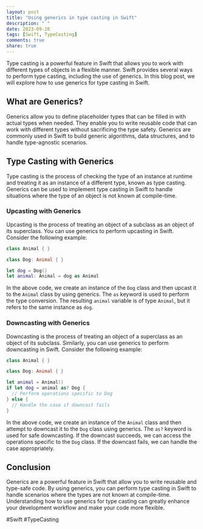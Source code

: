 ```yaml
---
layout: post
title: "Using generics in type casting in Swift"
description: " "
date: 2023-09-20
tags: [Swift, TypeCasting]
comments: true
share: true
---
```


Type casting is a powerful feature in Swift that allows you to work with different types of objects in a flexible manner. Swift provides several ways to perform type casting, including the use of generics. In this blog post, we will explore how to use generics for type casting in Swift.

## What are Generics?

Generics allow you to define placeholder types that can be filled in with actual types when needed. They enable you to write reusable code that can work with different types without sacrificing the type safety. Generics are commonly used in Swift to build generic algorithms, data structures, and to handle type-agnostic scenarios.

## Type Casting with Generics

Type casting is the process of checking the type of an instance at runtime and treating it as an instance of a different type, known as type casting. Generics can be used to implement type casting in Swift to handle situations where the type of an object is not known at compile-time.

### Upcasting with Generics

Upcasting is the process of treating an object of a subclass as an object of its superclass. You can use generics to perform upcasting in Swift. Consider the following example:

```swift
class Animal { }

class Dog: Animal { }

let dog = Dog()
let animal: Animal = dog as Animal
```

In the above code, we create an instance of the `Dog` class and then upcast it to the `Animal` class by using generics. The `as` keyword is used to perform the type conversion. The resulting `animal` variable is of type `Animal`, but it refers to the same instance as `dog`.

### Downcasting with Generics

Downcasting is the process of treating an object of a superclass as an object of its subclass. Similarly, you can use generics to perform downcasting in Swift. Consider the following example:

```swift
class Animal { }

class Dog: Animal { }

let animal = Animal()
if let dog = animal as? Dog {
  // Perform operations specific to Dog
} else {
  // Handle the case if downcast fails
}
```

In the above code, we create an instance of the `Animal` class and then attempt to downcast it to the `Dog` class using generics. The `as?` keyword is used for safe downcasting. If the downcast succeeds, we can access the operations specific to the `Dog` class. If the downcast fails, we can handle the case appropriately.

## Conclusion

Generics are a powerful feature in Swift that allow you to write reusable and type-safe code. By using generics, you can perform type casting in Swift to handle scenarios where the types are not known at compile-time. Understanding how to use generics for type casting can greatly enhance your development workflow and make your code more flexible.

#Swift #TypeCasting
